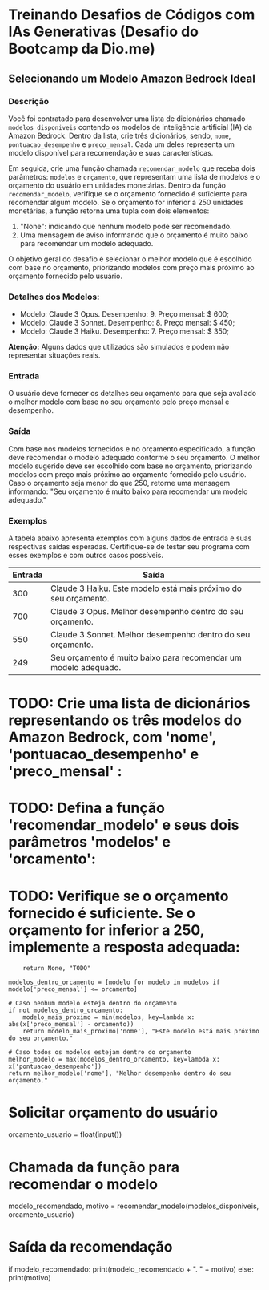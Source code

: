 # Treinando Desafios de Códigos com IAs Generativas (Desafio do Bootcamp da Dio.me)

## Selecionando um Modelo Amazon Bedrock Ideal

### Descrição
Você foi contratado para desenvolver uma lista de dicionários chamado `modelos_disponiveis` contendo os modelos de inteligência artificial (IA) da Amazon Bedrock. Dentro da lista, crie três dicionários, sendo, `nome`, `pontuacao_desempenho` e `preco_mensal`. Cada um deles representa um modelo disponível para recomendação e suas características.

Em seguida, crie uma função chamada `recomendar_modelo` que receba dois parâmetros: `modelos` e `orçamento`, que representam uma lista de modelos e o orçamento do usuário em unidades monetárias. Dentro da função `recomendar_modelo`, verifique se o orçamento fornecido é suficiente para recomendar algum modelo. Se o orçamento for inferior a 250 unidades monetárias, a função retorna uma tupla com dois elementos:

1. "None": indicando que nenhum modelo pode ser recomendado.
2. Uma mensagem de aviso informando que o orçamento é muito baixo para recomendar um modelo adequado.

O objetivo geral do desafio é selecionar o melhor modelo que é escolhido com base no orçamento, priorizando modelos com preço mais próximo ao orçamento fornecido pelo usuário.

### Detalhes dos Modelos:
- Modelo: Claude 3 Opus. Desempenho: 9. Preço mensal: $ 600;
- Modelo: Claude 3 Sonnet. Desempenho: 8. Preço mensal: $ 450;
- Modelo: Claude 3 Haiku. Desempenho: 7. Preço mensal: $ 350;

**Atenção:** Alguns dados que utilizados são simulados e podem não representar situações reais.

### Entrada
O usuário deve fornecer os detalhes seu orçamento para que seja avaliado o melhor modelo com base no seu orçamento pelo preço mensal e desempenho.

### Saída
Com base nos modelos fornecidos e no orçamento especificado, a função deve recomendar o modelo adequado conforme o seu orçamento. O melhor modelo sugerido deve ser escolhido com base no orçamento, priorizando modelos com preço mais próximo ao orçamento fornecido pelo usuário. Caso o orçamento seja menor do que 250, retorne uma mensagem informando: "Seu orçamento é muito baixo para recomendar um modelo adequado."

### Exemplos
A tabela abaixo apresenta exemplos com alguns dados de entrada e suas respectivas saídas esperadas. Certifique-se de testar seu programa com esses exemplos e com outros casos possíveis.

| Entrada | Saída |
| ------- | ----- |
| 300     | Claude 3 Haiku. Este modelo está mais próximo do seu orçamento. |
| 700     | Claude 3 Opus. Melhor desempenho dentro do seu orçamento. |
| 550     | Claude 3 Sonnet. Melhor desempenho dentro do seu orçamento. |
| 249     | Seu orçamento é muito baixo para recomendar um modelo adequado. |

# TODO: Crie uma lista de dicionários representando os três modelos do Amazon Bedrock, com 'nome', 'pontuacao_desempenho' e 'preco_mensal' :

# TODO: Defina a função 'recomendar_modelo' e seus dois parâmetros 'modelos' e 'orcamento':

# TODO: Verifique se o orçamento fornecido é suficiente. Se o orçamento for inferior a 250, implemente a resposta adequada:
   
        return None, "TODO"

    modelos_dentro_orcamento = [modelo for modelo in modelos if modelo['preco_mensal'] <= orcamento]

    # Caso nenhum modelo esteja dentro do orçamento
    if not modelos_dentro_orcamento:
        modelo_mais_proximo = min(modelos, key=lambda x: abs(x['preco_mensal'] - orcamento))
        return modelo_mais_proximo['nome'], "Este modelo está mais próximo do seu orçamento."

    # Caso todos os modelos estejam dentro do orçamento
    melhor_modelo = max(modelos_dentro_orcamento, key=lambda x: x['pontuacao_desempenho'])
    return melhor_modelo['nome'], "Melhor desempenho dentro do seu orçamento."

# Solicitar orçamento do usuário
orcamento_usuario = float(input())

# Chamada da função para recomendar o modelo
modelo_recomendado, motivo = recomendar_modelo(modelos_disponiveis, orcamento_usuario)

# Saída da recomendação
if modelo_recomendado:
    print(modelo_recomendado + ". " + motivo)
else:
    print(motivo)

